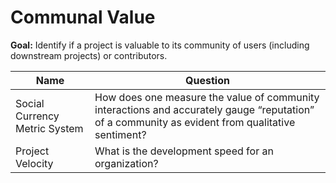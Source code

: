 # Communal Value

**Goal:** Identify if a project is valuable to its community of users (including downstream projects) or contributors.

Name | Question 
--- | ---
Social Currency Metric System | How does one measure the value of community interactions and accurately gauge “reputation” of a community as evident from qualitative sentiment?
Project Velocity | What is the development speed for an organization?
